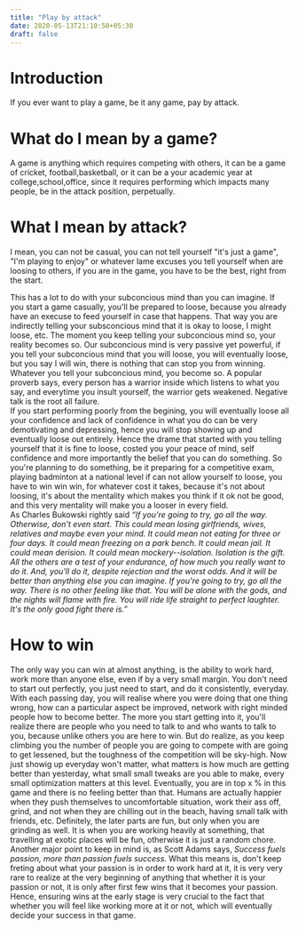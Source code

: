```yaml
---
title: "Play by attack"
date: 2020-05-13T21:10:50+05:30
draft: false
---
```

# Introduction
If you ever want to play a game, be it any game, pay by attack. 
# What do I mean by a game?  
A game is anything which requires competing with others, it can be a game of cricket, football,basketball, or it can be a your academic year at college,school,office, since it requires performing which impacts many people, be in the attack position, perpetually.  
# What I mean by attack?  
I mean, you can not be casual, you can not tell yourself "it's just a game", "I'm playing to enjoy" or whatever lame excuses you tell yourself when are loosing to others, if you are in the game, you have to be the best, right from the start.  

This has a lot to do with your subconcious mind than you can imagine. If you start a game casually, you'll be prepared to loose, because you already have an execuse to feed yourself in case that happens. That way you are indirectly telling your subsconcious mind that it is okay to loose, I might loose, etc. The moment you keep telling your subconcious mind so, your reality becomes so. Our subconcious mind is very passive yet powerful, if you tell your subconcious mind that you will loose, you will eventually loose, but you say I will win, there is nothing that can stop you from winning. Whatever you tell your subconcious mind, you become so. A popular proverb says, every person has a warrior inside which listens to what you say, and everytime you insult yourself, the warrior gets weakened. Negative talk is the root all failure.  
If you start performing poorly from the begining, you will eventually loose all your confidence and lack of confidence in what you do can be very demotivating and depressing, hence you will stop showing up and eventually loose out entirely. Hence the drame that started with you telling yourself that it is fine to loose, costed you your peace of mind, self confidence and more importantly the belief that you can do something. So you're planning to do something, be it preparing for a competitive exam, playing badminton at a national level if can not allow yourself to loose, you have to win win win, for whatever cost it takes, because it's not about loosing, it's about the mentality which makes you think if it ok not be good, and this very mentality will make you a looser in every field.  
As Charles Bukowski rightly said
	*“If you're going to try, go all the way. Otherwise, don't even start. This could mean losing girlfriends, wives, relatives and maybe even your mind. It could mean not eating for three or four days. It could mean freezing on a park bench. It could mean jail. It could mean derision. It could mean mockery--isolation. Isolation is the gift. All the others are a test of your endurance, of how much you really want to do it. And, you'll do it, despite rejection and the worst odds. And it will be better than anything else you can imagine. If you're going to try, go all the way. There is no other feeling like that. You will be alone with the gods, and the nights will flame with fire. You will ride life straight to perfect laughter. It's the only good fight there is.”*  

# How to win  
The only way you can win at almost anything, is the ability to work hard, work more than anyone else, even if by a very small margin. You don't need to start out perfectly, you just need to start, and do it consistently, everyday. With each passing day, you will realise where you were doing that one thing wrong, how can a particular aspect be improved, network with right minded people how to become better. The more you start getting into it, you'll realize there are people who you need to talk to and who wants to talk to you, because unlike others you are here to win. But do realize, as you keep climbing you the number of people you are going to compete with are going to get lessened, but the toughness of the competition will be sky-high. Now just showig up everyday won't matter, what matters is how much are getting better than yesterday, what small small tweaks are you able to make, every small optimization matters at this level. Eventually, you are in top x % in this game and there is no feeling better than that. Humans are actually happier when they push themselves to uncomfortable situation, work their ass off, grind, and not when they are chilling out in the beach, having small talk with friends, etc. Definitely, the later parts are fun, but only when you are grinding as well. It is when you are working heavily at something,  that travelling at exotic places will be fun, otherwise it is just a random chore.   
Another major point to keep in mind is, as Scott Adams says, *Success fuels passion, more than passion fuels success*. What this means is, don't keep freting about what your passion is in order to work hard at it, it is very very rare to realize at the very beginning of anything that whether it is your passion or not, it is only after first few wins that it becomes your passion. Hence, ensuring wins at the early stage is very crucial to the fact that whether you will feel like working more at it or not, which will eventually decide your success in that game. 

